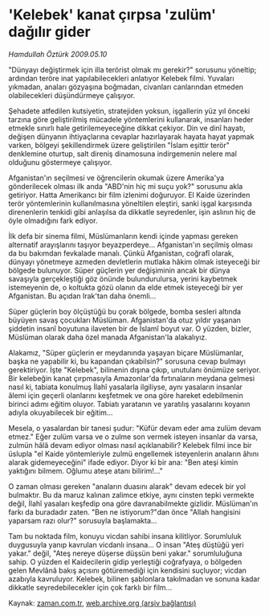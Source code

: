 # 'Kelebek' kanat çırpsa 'zulüm' dağılır gider

*Hamdullah Öztürk 2009.05.10*

<tr><td class="metin" colspan="2" style="padding-top: 20px; padding-left: 5px; padding-right: 10px;">"Dünyayı değiştirmek için illa terörist olmak mı gerekir?" sorusunu yöneltip; ardından teröre inat yapılabilecekleri anlatıyor Kelebek filmi. Yuvaları yıkmadan, anaları gözyaşına boğmadan, civanları canlarından etmeden olabilecekleri düşündürmeye çalışıyor.</td></tr><tr><td class="metin" colspan="2" style="padding-top: 20px; padding-left: 5px; padding-right: 10px;"><p>Şehadete atfedilen kutsiyetin, stratejiden yoksun, işgallerin yüz yıl önceki tarzına göre geliştirilmiş mücadele yöntemlerini kullanarak, insanları heder etmekle sınırlı hale getirilemeyeceğine dikkat çekiyor. Din ve dinî hayatı, değişen dünyanın ihtiyaçlarına cevaplar hazırlayarak hayata hayat yapmak varken, bölgeyi şekillendirmek üzere geliştirilen "İslam eşittir terör" denklemine oturtup, salt direniş dinamosuna indirgemenin nelere mal olduğunu göstermeye çalışıyor.
<p>Afganistan'ın seçilmesi ve öğrencilerin okumak üzere Amerika'ya gönderilecek olması ilk anda "ABD'nin hiç mi suçu yok?" sorusunu akla getiriyor. Hatta Amerikancı bir film izlenimi doğuruyor. El Kaide üzerinden terör yöntemlerinin kullanılmasına yöneltilen eleştiri, sanki işgal karşısında direnenlerin tenkidi gibi anlaşılsa da dikkatle seyredenler, işin aslının hiç de öyle olmadığını fark ediyor.
<p>İlk defa bir sinema filmi, Müslümanların kendi içinde yapması gereken alternatif arayışlarını taşıyor beyazperdeye... Afganistan'ın seçilmiş olması da bu bakımdan fevkalade manalı. Çünkü Afganistan, coğrafî olarak, dünyayı yönetmeye azmeden devletlerin mutlaka hâkim olmak isteyeceği bir bölgede bulunuyor. Süper güçlerin yer değişiminin ancak bir dünya savaşıyla gerçekleştiği göz önünde bulundurulursa, yerini kaybetmek istemeyenin de, o koltukta gözü olanın da elde etmek isteyeceği bir yer Afganistan. Bu açıdan Irak'tan daha önemli... 
<p>Süper güçlerin boy ölçüştüğü bu çorak bölgede, bomba sesleri altında büyüyen savaş çocukları Müslüman. Afganistan'da otuz yıldır yaşanan şiddetin insanî boyutuna ilaveten bir de İslamî boyut var. O yüzden, bizler, Müslüman olarak daha özel manada Afganistan'la alakalıyız.
<p>Alakamız, "Süper güçlerin er meydanında yaşayan biçare Müslümanlar, başka ne yapabilir ki, bu kapandan çıkabilsin?" sorusuna cevap bulmayı gerektiriyor. İşte "Kelebek", bilinenin dışına çıkıp, unutulanı önümüze seriyor. Bir kelebeğin kanat çırpmasıyla Amazonlar'da fırtınaların meydana gelmesi nasıl ki, tabiata konulmuş İlahî yasalarla ilgiliyse, aynı yasaların insanlar âlemi için geçerli olanlarını keşfetmek ve ona göre hareket edebilmenin birinci adımı eğitim oluyor. Tabiatı yaratanın ve yaratılış yasalarını koyanın adıyla okuyabilecek bir eğitim...
<p>Mesela, o yasalardan bir tanesi şudur: "Küfür devam eder ama zulüm devam etmez." Eğer zulüm varsa ve o zulme son vermek isteyen insanlar da varsa, zulmün hâlâ devam ediyor olması nasıl açıklanabilir? Kelebek filmi ince bir üslupla "el Kaide yöntemleriyle zulmü engellemek isteyenlerin anaların âhını alarak gidemeyeceğini" ifade ediyor. Diyor ki bir ana: "Ben ateşi kimin yaktığını bilmem. Oğlumu ateşe atanı bilirim!..."
<p>O zaman olması gereken "anaların duasını alarak" devam edecek bir yol bulmaktır. Bu da maruz kalınan zalimce etkiye, aynı cinsten tepki vermekte değil, İlahî yasaları keşfedip ona göre davranabilmekte gizlidir. Müslüman'ın farkı da buradadır zaten. "Ben ne istiyorum?"dan önce "Allah hangisini yaparsam razı olur?" sorusuyla başlamakta...
<p>Tam bu noktada film, konuyu vicdan sahibi insana kilitliyor. Sorumluluk duygusuyla yanıp kavrulan vicdanlı insana... O insan "Ateş düştüğü yeri yakar." değil, "Ateş nereye düşerse düşsün beni yakar." sorumluluğuna sahip. O yüzden el Kaidecilerin gidip yerleştiği coğrafyaya, o bölgeden gelen Mevlânâ bakış açısını götüremediği için kendisini suçluyor; vicdan azabıyla kavruluyor. Kelebek, bilinen şablonlara takılmadan ve sonuna kadar dikkatle seyredebilecekler için çok farklı bir film...<br/></p></p></p></p></p></p></p></p></td></tr>

Kaynak: [zaman.com.tr](http://zaman.com.tr/yazar.do?yazino=846541), [web.archive.org (arşiv bağlantısı)](http://web.archive.org/web/20090513210039/http://www.zaman.com.tr:80/yazar.do?yazino=846541)
